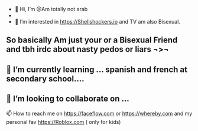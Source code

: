 - 👋 Hi, I’m @Am totally not arab
- 
- 👀 I’m interested in https://Shellshockers.io and TV am also Bisexual.



 So basically Am just your or a Bisexual Friend and tbh  irdc about nasty pedos or liars ¬>¬ 
- 
🌱 I’m currently learning ... spanish and french at secondary school....
- 
💞️ I’m looking to collaborate on ...
- 
📫 How to reach me on https://faceflow.com or https://whereby.com and my personal fav https://Roblox.com ( only for kids)

<!---
@Am totally not arab is a ✨ special ✨ repository because its `README.md` (this file) appears on your GitHub profile.
You can click the Preview link to take a look at your changes.
--->
